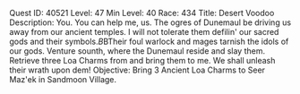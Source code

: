 Quest ID: 40521
Level: 47
Min Level: 40
Race: 434
Title: Desert Voodoo
Description: You. You can help me, us. The ogres of Dunemaul be driving us away from our ancient temples. I will not tolerate them defilin' our sacred gods and their symbols.$B$BTheir foul warlock and mages tarnish the idols of our gods. Venture sounth, where the Dunemaul reside and slay them. Retrieve three Loa Charms from and bring them to me. We shall unleash their wrath upon dem!
Objective: Bring 3 Ancient Loa Charms to Seer Maz'ek in Sandmoon Village.
